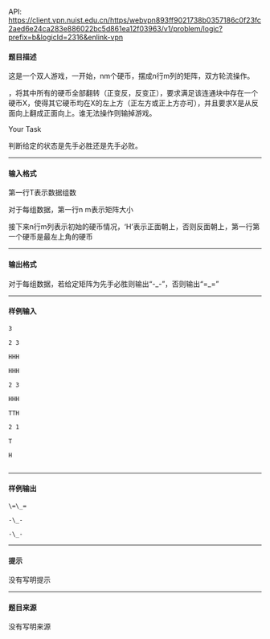 API: https://client.vpn.nuist.edu.cn/https/webvpn893ff9021738b0357186c0f23fc2aed6e24ca283e886022bc5d861ea12f03963/v1/problem/logic?prefix=b&logicId=2316&enlink-vpn

#### 题目描述

这是一个双人游戏，一开始，nm个硬币，摆成n行m列的矩阵，双方轮流操作。

，将其中所有的硬币全部翻转（正变反，反变正），要求满足该连通块中存在一个硬币X，使得其它硬币均在X的左上方（正左方或正上方亦可），并且要求X是从反面向上翻成正面向上。谁无法操作则输掉游戏。

Your Task

判断给定的状态是先手必胜还是先手必败。

---

#### 输入格式

第一行T表示数据组数

对于每组数据，第一行n m表示矩阵大小

接下来n行m列表示初始的硬币情况，‘H’表示正面朝上，否则反面朝上，第一行第一个硬币是最左上角的硬币

---

#### 输出格式

对于每组数据，若给定矩阵为先手必胜则输出“-\_-”，否则输出“=\_=”

---

#### 样例输入
```
3

2 3

HHH

HHH

2 3

HHH

TTH

2 1

T

H


```

---

#### 样例输出
```
\=\_=

-\_-

-\_-

```

---

#### 提示

没有写明提示

---

#### 题目来源

没有写明来源